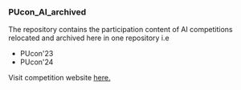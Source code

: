 ### PUcon_AI_archived
The repository contains the participation content of AI competitions relocated and archived here in one repository i.e
- PUcon'23
- PUcon'24

Visit competition website [here.](https://pucon.vercel.app/)
